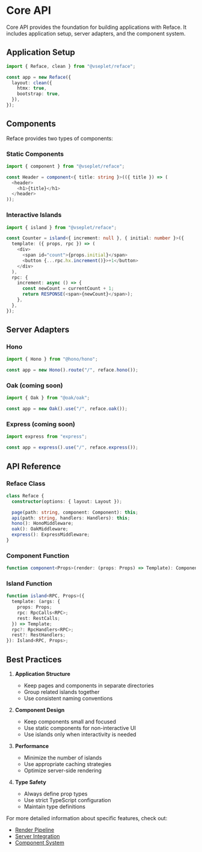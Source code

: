 # Core API

Core API provides the foundation for building applications with Reface. It includes application setup, server adapters, and the component system.

## Application Setup

```typescript
import { Reface, clean } from "@vseplet/reface";

const app = new Reface({
  layout: clean({
    htmx: true,
    bootstrap: true,
  }),
});
```

## Components

Reface provides two types of components:

### Static Components

```typescript
import { component } from "@vseplet/reface";

const Header = component<{ title: string }>(({ title }) => (
  <header>
    <h1>{title}</h1>
  </header>
));
```

### Interactive Islands

```typescript
import { island } from "@vseplet/reface";

const Counter = island<{ increment: null }, { initial: number }>({
  template: ({ props, rpc }) => (
    <div>
      <span id="count">{props.initial}</span>
      <button {...rpc.hx.increment()}>+1</button>
    </div>
  ),
  rpc: {
    increment: async () => {
      const newCount = currentCount + 1;
      return RESPONSE(<span>{newCount}</span>);
    },
  },
});
```

## Server Adapters

### Hono

```typescript
import { Hono } from "@hono/hono";

const app = new Hono().route("/", reface.hono());
```

### Oak (coming soon)

```typescript
import { Oak } from "@oak/oak";

const app = new Oak().use("/", reface.oak());
```

### Express (coming soon)

```typescript
import express from "express";

const app = express().use("/", reface.express());
```

## API Reference

### Reface Class

```typescript
class Reface {
  constructor(options: { layout: Layout });

  page(path: string, component: Component): this;
  api(path: string, handlers: Handlers): this;
  hono(): HonoMiddleware;
  oak(): OakMiddleware;
  express(): ExpressMiddleware;
}
```

### Component Function

```typescript
function component<Props>(render: (props: Props) => Template): Component<Props>;
```

### Island Function

```typescript
function island<RPC, Props>({
  template: (args: {
    props: Props;
    rpc: RpcCalls<RPC>;
    rest: RestCalls;
  }) => Template;
  rpc?: RpcHandlers<RPC>;
  rest?: RestHandlers;
}): Island<RPC, Props>;
```

## Best Practices

1. **Application Structure**

   - Keep pages and components in separate directories
   - Group related islands together
   - Use consistent naming conventions

2. **Component Design**

   - Keep components small and focused
   - Use static components for non-interactive UI
   - Use islands only when interactivity is needed

3. **Performance**

   - Minimize the number of islands
   - Use appropriate caching strategies
   - Optimize server-side rendering

4. **Type Safety**
   - Always define prop types
   - Use strict TypeScript configuration
   - Maintain type definitions

For more detailed information about specific features, check out:

- [Render Pipeline](./render.md)
- [Server Integration](./server.md)
- [Component System](./components.md)
